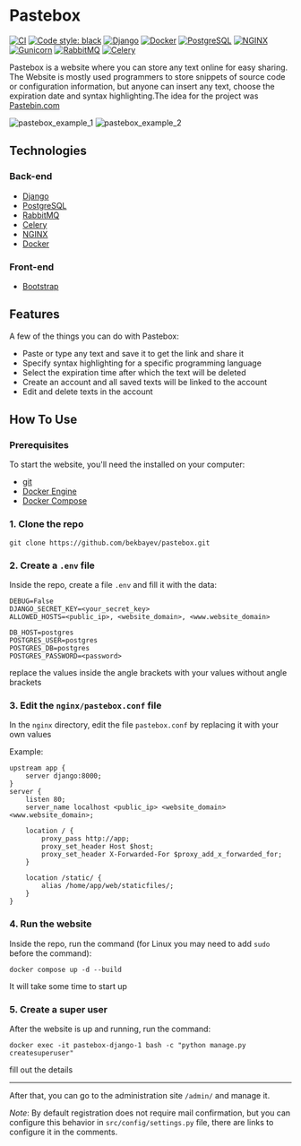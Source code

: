 # Pastebox
[![CI](https://github.com/bekbayev/pastebox/actions/workflows/main.yml/badge.svg?branch=main)](https://github.com/bekbayev/pastebox/actions/workflows/main.yml)
[![Code style: black](https://img.shields.io/badge/code%20style-black-000000.svg)](https://github.com/psf/black)
[![Django](https://img.shields.io/badge/Django-3.2-success?style=flat&logo=Django)](https://docs.djangoproject.com/en/3.2/)
[![Docker](https://img.shields.io/badge/-Docker-464646?style=flat&logo=Docker)](https://www.docker.com/)
[![PostgreSQL](https://img.shields.io/badge/PostgreSQL-14.1-success?style=flat&logo=PostgreSQL)](https://www.postgresql.org/docs/14/index.html)
[![NGINX](https://img.shields.io/badge/-NGINX-464646?style=flat&logo=NGINX)](https://nginx.org/)
[![Gunicorn](https://img.shields.io/badge/-gunicorn-464646?style=flat&logo=Gunicorn)](https://gunicorn.org/)
[![RabbitMQ](https://img.shields.io/badge/-RabbitMQ-464646?style=flat&logo=RabbitMQ)](https://www.rabbitmq.com/)
[![Celery](https://img.shields.io/badge/-Celery-464646?style=flat&logo=Celery)](https://docs.celeryproject.org/en/stable/)

Pastebox is a website where you can store any text online for easy sharing.
The Website is mostly used programmers to store snippets of source code or
configuration information, but anyone can insert any text, choose the
expiration date and syntax highlighting.The idea for the project was
[Pastebin.com](https://pastebin.com/)

![pastebox_example_1](https://user-images.githubusercontent.com/121730304/220012614-ae52d07f-d1b8-49f2-8bb0-ed0def8d4b26.png)
![pastebox_example_2](https://user-images.githubusercontent.com/121730304/220012672-11940b66-dfa4-4e76-8e4e-9bf0109a6eb5.png)

## Technologies
### Back-end

- [Django](https://www.djangoproject.com/)
- [PostgreSQL](https://www.postgresql.org/)
- [RabbitMQ](https://www.rabbitmq.com/)
- [Celery](https://github.com/celery/celery)
- [NGINX](https://nginx.org/ru/)
- [Docker](https://www.docker.com/)

### Front-end

- [Bootstrap](https://getbootstrap.com/)

## Features
A few of the things you can do with Pastebox:

- Paste or type any text and save it to get the link and share it
- Specify syntax highlighting for a specific programming language
- Select the expiration time after which the text will be deleted
- Create an account and all saved texts will be linked to the account
- Edit and delete texts in the account

## How To Use
### Prerequisites
To start the website, you'll need the installed on your computer:
- [git](https://git-scm.com/)
- [Docker Engine](https://docs.docker.com/engine/install/)
- [Docker Compose](https://docs.docker.com/compose/install/#install-compose)

### 1. Clone the repo
```
git clone https://github.com/bekbayev/pastebox.git
```

### 2. Create a `.env` file
Inside the repo, create a file `.env` and fill it with the data: 
```
DEBUG=False
DJANGO_SECRET_KEY=<your_secret_key>
ALLOWED_HOSTS=<public_ip>, <website_domain>, <www.website_domain>

DB_HOST=postgres
POSTGRES_USER=postgres
POSTGRES_DB=postgres
POSTGRES_PASSWORD=<password>
```
replace the values inside the angle brackets with your values without angle
brackets

### 3. Edit the `nginx/pastebox.conf` file
In the `nginx` directory, edit the file `pastebox.conf` by replacing it with
your own values

Example:
```
upstream app {
    server django:8000;
}
server {
    listen 80;
    server_name localhost <public_ip> <website_domain> <www.website_domain>;

    location / {
        proxy_pass http://app;
        proxy_set_header Host $host;
        proxy_set_header X-Forwarded-For $proxy_add_x_forwarded_for;
    }

    location /static/ {
        alias /home/app/web/staticfiles/;
    }
}
```

### 4. Run the website
Inside the repo, run the command
(for Linux you may need to add `sudo` before the command):
```
docker compose up -d --build
```
It will take some time to start up

### 5. Create a super user
After the website is up and running, run the command:
```
docker exec -it pastebox-django-1 bash -c "python manage.py createsuperuser"
```
fill out the details

---

After that, you can go to the administration site `/admin/` and manage it.

*Note*: By default registration does not require mail confirmation,
but you can configure this behavior in `src/config/settings.py` file,
there are links to configure it in the comments.
